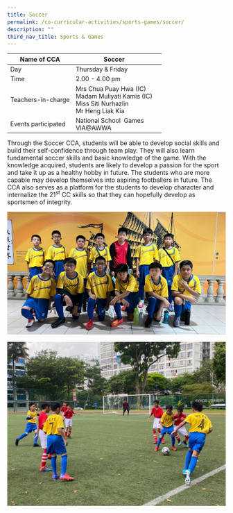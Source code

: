 ```yaml
---
title: Soccer
permalink: /co-curricular-activities/sports-games/soccer/
description: ""
third_nav_title: Sports & Games
---
```

|Name of CCA | Soccer |  |
| -------- | ----------- | ----------------- |
|Day | Thursday & Friday  | 
| Time |2.00 - 4.00 pm || 
|Teachers-in-charge | Mrs Chua Puay Hwa (IC)<br/>Madam Muliyati Kamis (IC) <br/> Miss Siti Nurhazlin <br/>Mr Heng Liak Kia | 
|Events participated    |National School  Games<br/>VIA@AWWA

Through the Soccer CCA, students will be able to develop social skills and build their self-confidence through team play. They will also learn fundamental soccer skills and basic knowledge of the game. With the knowledge acquired, students are likely to develop a passion for the sport and take it up as a healthy hobby in future. The students who are more capable may develop themselves into aspiring footballers in future. The CCA also serves as a platform for the students to develop character and internalize the 21<sup style="box-sizing: inherit; font-size: 12px; line-height: 0; position: relative; vertical-align: baseline; top: -0.5em;">st</sup><span>&nbsp;</span>CC skills so that they can hopefully develop as sportsmen of integrity.</span></td></tr></tbody></table>

![](/images/Soccer%201.jpeg)

![](/images/Soccer%2016.jpeg)